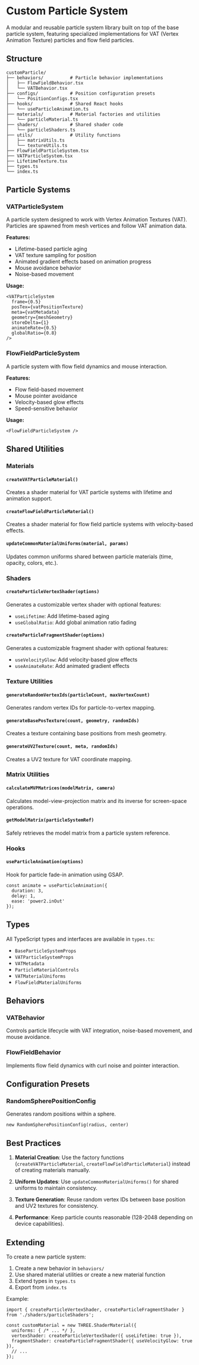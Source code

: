 # Custom Particle System

A modular and reusable particle system library built on top of the base particle system, featuring specialized implementations for VAT (Vertex Animation Texture) particles and flow field particles.

## Structure

```
customParticle/
├── behaviors/          # Particle behavior implementations
│   ├── FlowFieldBehavior.tsx
│   └── VATBehavior.tsx
├── configs/            # Position configuration presets
│   └── PositionConfigs.tsx
├── hooks/              # Shared React hooks
│   └── useParticleAnimation.ts
├── materials/          # Material factories and utilities
│   └── particleMaterial.ts
├── shaders/            # Shared shader code
│   └── particleShaders.ts
├── utils/              # Utility functions
│   ├── matrixUtils.ts
│   └── textureUtils.ts
├── FlowFieldParticleSystem.tsx
├── VATParticleSystem.tsx
├── LifetimeTexture.tsx
├── types.ts
└── index.ts
```

## Particle Systems

### VATParticleSystem

A particle system designed to work with Vertex Animation Textures (VAT). Particles are spawned from mesh vertices and follow VAT animation data.

**Features:**
- Lifetime-based particle aging
- VAT texture sampling for position
- Animated gradient effects based on animation progress
- Mouse avoidance behavior
- Noise-based movement

**Usage:**
```tsx
<VATParticleSystem
  frame={0.5}
  posTex={vatPositionTexture}
  meta={vatMetadata}
  geometry={meshGeometry}
  storeDelta={1}
  animateRate={0.5}
  globalRatio={0.8}
/>
```

### FlowFieldParticleSystem

A particle system with flow field dynamics and mouse interaction.

**Features:**
- Flow field-based movement
- Mouse pointer avoidance
- Velocity-based glow effects
- Speed-sensitive behavior

**Usage:**
```tsx
<FlowFieldParticleSystem />
```

## Shared Utilities

### Materials

#### `createVATParticleMaterial()`
Creates a shader material for VAT particle systems with lifetime and animation support.

#### `createFlowFieldParticleMaterial()`
Creates a shader material for flow field particle systems with velocity-based effects.

#### `updateCommonMaterialUniforms(material, params)`
Updates common uniforms shared between particle materials (time, opacity, colors, etc.).

### Shaders

#### `createParticleVertexShader(options)`
Generates a customizable vertex shader with optional features:
- `useLifetime`: Add lifetime-based aging
- `useGlobalRatio`: Add global animation ratio fading

#### `createParticleFragmentShader(options)`
Generates a customizable fragment shader with optional features:
- `useVelocityGlow`: Add velocity-based glow effects
- `useAnimateRate`: Add animated gradient effects

### Texture Utilities

#### `generateRandomVertexIds(particleCount, maxVertexCount)`
Generates random vertex IDs for particle-to-vertex mapping.

#### `generateBasePosTexture(count, geometry, randomIds)`
Creates a texture containing base positions from mesh geometry.

#### `generateUV2Texture(count, meta, randomIds)`
Creates a UV2 texture for VAT coordinate mapping.

### Matrix Utilities

#### `calculateMVPMatrices(modelMatrix, camera)`
Calculates model-view-projection matrix and its inverse for screen-space operations.

#### `getModelMatrix(particleSystemRef)`
Safely retrieves the model matrix from a particle system reference.

### Hooks

#### `useParticleAnimation(options)`
Hook for particle fade-in animation using GSAP.

```tsx
const animate = useParticleAnimation({
  duration: 3,
  delay: 1,
  ease: 'power2.inOut'
});
```

## Types

All TypeScript types and interfaces are available in `types.ts`:

- `BaseParticleSystemProps`
- `VATParticleSystemProps`
- `VATMetadata`
- `ParticleMaterialControls`
- `VATMaterialUniforms`
- `FlowFieldMaterialUniforms`

## Behaviors

### VATBehavior
Controls particle lifecycle with VAT integration, noise-based movement, and mouse avoidance.

### FlowFieldBehavior
Implements flow field dynamics with curl noise and pointer interaction.

## Configuration Presets

### RandomSpherePositionConfig
Generates random positions within a sphere.

```tsx
new RandomSpherePositionConfig(radius, center)
```

## Best Practices

1. **Material Creation**: Use the factory functions (`createVATParticleMaterial`, `createFlowFieldParticleMaterial`) instead of creating materials manually.

2. **Uniform Updates**: Use `updateCommonMaterialUniforms()` for shared uniforms to maintain consistency.

3. **Texture Generation**: Reuse random vertex IDs between base position and UV2 textures for consistency.

4. **Performance**: Keep particle counts reasonable (128-2048 depending on device capabilities).

## Extending

To create a new particle system:

1. Create a new behavior in `behaviors/`
2. Use shared material utilities or create a new material function
3. Extend types in `types.ts`
4. Export from `index.ts`

Example:
```tsx
import { createParticleVertexShader, createParticleFragmentShader } from './shaders/particleShaders';

const customMaterial = new THREE.ShaderMaterial({
  uniforms: { /* ... */ },
  vertexShader: createParticleVertexShader({ useLifetime: true }),
  fragmentShader: createParticleFragmentShader({ useVelocityGlow: true }),
  // ...
});
```

